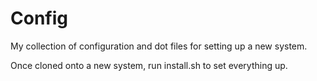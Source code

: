 # Config
My collection of configuration and dot files for setting up a new system.

Once cloned onto a new system, run install.sh to set everything up.
